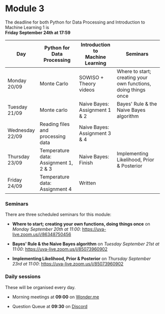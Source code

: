 
# Module 3

The deadline for both Python for Data Processing and Introduction to Machine Learning 1 is<br>**Friday September 24th at 17:59**

| Day                | Python for<br>Data Processing      | Introduction to<br>Machine Learning | Seminars                                                       |
|--------------------|------------------------------------|-------------------------------------|----------------------------------------------------------------|
| Monday<br>20/09    | Monte Carlo                        | SOWISO + Theory videos              | Where to start; creating your own functions, doing things once |
| Tuesday<br>21/09   | Monte carlo                        | Naive Bayes: Assignment 1 & 2       | Bayes' Rule & the Naive Bayes algorithm                        |
| Wednesday<br>22/09 | Reading files and processing data  | Naive Bayes: Assignment 3 & 4       |                                                                |
| Thursday<br>23/09  | Temperature data: Assignment 1, 2 & 3 | Naive Bayes: Finish              | Implementing Likelihood, Prior & Posterior                     |
| Friday<br>24/09    | Temperature data: Assignment 4     | Written                             |                                                                |

### Seminars

There are three scheduled seminars for this module:

* **Where to start; creating your own functions, doing things once** on *Monday September 20th at 11:00*: <https://uva-live.zoom.us/j/86348750456>

* **Bayes' Rule & the Naive Bayes algorithm** on *Tuesday September 21st at 11:00*: <https://uva-live.zoom.us/j/85073960902>

* **Implementing Likelihood, Prior & Posterior** on *Thursday September 23rd at 11:00*: <https://uva-live.zoom.us/j/85073960902>

### Daily sessions

These will be organised every day.

* Morning meetings at **09:00** on [Wonder.me](https://www.wonder.me/r?id=c6cdcb4d-7901-44dc-9b9f-fe90898c22a5)

* Question Queue at **09:30** on [Discord](https://discord.gg/y9BVSck5z5)

